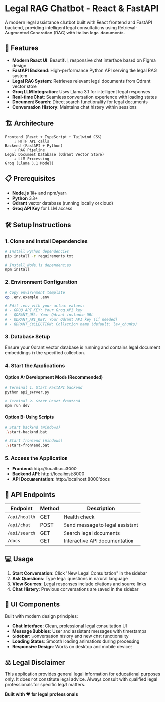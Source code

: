 # Legal RAG Chatbot - React & FastAPI

A modern legal assistance chatbot built with React frontend and FastAPI backend, providing intelligent legal consultations using Retrieval-Augmented Generation (RAG) with Italian legal documents.

## 🚀 Features

- **Modern React UI**: Beautiful, responsive chat interface based on Figma design
- **FastAPI Backend**: High-performance Python API serving the legal RAG system
- **Legal RAG System**: Retrieves relevant legal documents from Qdrant vector store
- **Groq LLM Integration**: Uses Llama 3.1 for intelligent legal responses
- **Real-time Chat**: Seamless conversation experience with loading states
- **Document Search**: Direct search functionality for legal documents
- **Conversation History**: Maintains chat history within sessions

## 🏗️ Architecture

```
Frontend (React + TypeScript + Tailwind CSS)
    ↓ HTTP API calls
Backend (FastAPI + Python)
    ↓ RAG Pipeline
Legal Document Database (Qdrant Vector Store)
    ↓ LLM Processing
Groq (Llama 3.1 Model)
```

## 📋 Prerequisites

- **Node.js** 18+ and npm/yarn
- **Python** 3.8+
- **Qdrant** vector database (running locally or cloud)
- **Groq API Key** for LLM access

## 🛠️ Setup Instructions

### 1. Clone and Install Dependencies

```bash
# Install Python dependencies
pip install -r requirements.txt

# Install Node.js dependencies  
npm install
```

### 2. Environment Configuration

```bash
# Copy environment template
cp .env.example .env

# Edit .env with your actual values:
# - GROQ_API_KEY: Your Groq API key
# - QDRANT_URL: Your Qdrant instance URL
# - QDRANT_API_KEY: Your Qdrant API key (if needed)
# - QDRANT_COLLECTION: Collection name (default: law_chunks)
```

### 3. Database Setup

Ensure your Qdrant vector database is running and contains legal document embeddings in the specified collection.

### 4. Start the Applications

#### Option A: Development Mode (Recommended)

```bash
# Terminal 1: Start FastAPI backend
python api_server.py

# Terminal 2: Start React frontend  
npm run dev
```

#### Option B: Using Scripts

```bash
# Start backend (Windows)
.\start-backend.bat

# Start frontend (Windows)
.\start-frontend.bat
```

### 5. Access the Application

- **Frontend**: http://localhost:3000
- **Backend API**: http://localhost:8000
- **API Documentation**: http://localhost:8000/docs

## 🔧 API Endpoints

| Endpoint | Method | Description |
|----------|--------|-------------|
| `/api/health` | GET | Health check |
| `/api/chat` | POST | Send message to legal assistant |
| `/api/search` | GET | Search legal documents |
| `/docs` | GET | Interactive API documentation |

## 💻 Usage

1. **Start Conversation**: Click "New Legal Consultation" in the sidebar
2. **Ask Questions**: Type legal questions in natural language
3. **View Sources**: Legal responses include citations and source links
4. **Chat History**: Previous conversations are saved in the sidebar

## 🎨 UI Components

Built with modern design principles:

- **Chat Interface**: Clean, professional legal consultation UI
- **Message Bubbles**: User and assistant messages with timestamps
- **Sidebar**: Conversation history and new chat functionality
- **Loading States**: Smooth loading animations during processing
- **Responsive Design**: Works on desktop and mobile devices

## ⚖️ Legal Disclaimer

This application provides general legal information for educational purposes only. It does not constitute legal advice. Always consult with qualified legal professionals for specific legal matters.



**Built with ❤️ for legal professionals**
